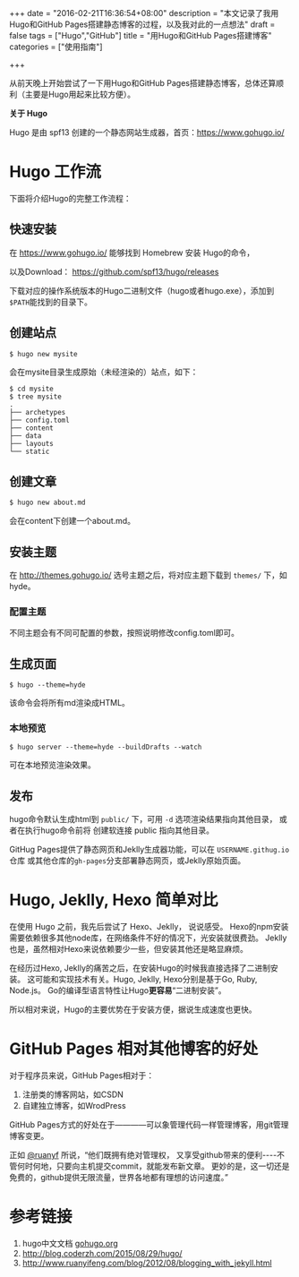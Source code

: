 +++
date = "2016-02-21T16:36:54+08:00"
description = "本文记录了我用Hugo和GitHub Pages搭建静态博客的过程，以及我对此的一点想法"
draft = false
tags = ["Hugo","GitHub"]
title = "用Hugo和GitHub Pages搭建博客"
categories = ["使用指南"]

+++

从前天晚上开始尝试了一下用Hugo和GitHub Pages搭建静态博客，总体还算顺利（主要是Hugo用起来比较方便）。

**关于 Hugo**

Hugo 是由 spf13 创建的一个静态网站生成器，首页：https://www.gohugo.io/

# Hugo 工作流

下面将介绍Hugo的完整工作流程：

## 快速安装
在 https://www.gohugo.io/ 能够找到 Homebrew 安装 Hugo的命令，

以及Download： https://github.com/spf13/hugo/releases

下载对应的操作系统版本的Hugo二进制文件（hugo或者hugo.exe），添加到`$PATH`能找到的目录下。

<!--more-->

## 创建站点
```bash
$ hugo new mysite
```

会在mysite目录生成原始（未经渲染的）站点，如下：

```
$ cd mysite
$ tree mysite
.
├── archetypes
├── config.toml
├── content
├── data
├── layouts
└── static

```


## 创建文章
```bash
$ hugo new about.md
```
会在content下创建一个about.md。

## 安装主题
在 http://themes.gohugo.io/ 选号主题之后，将对应主题下载到 `themes/` 下，如hyde。

### 配置主题
不同主题会有不同可配置的参数，按照说明修改config.toml即可。

## 生成页面
```
$ hugo --theme=hyde
```
该命令会将所有md渲染成HTML。

### 本地预览
```
$ hugo server --theme=hyde --buildDrafts --watch
```
可在本地预览渲染效果。


## 发布
hugo命令默认生成html到 `public/` 下，可用 `-d` 选项渲染结果指向其他目录，
或者在执行hugo命令前将 创建软连接 public 指向其他目录。

GitHug Pages提供了静态网页和Jeklly生成器功能，可以在 `USERNAME.githug.io` 仓库
或其他仓库的`gh-pages`分支部署静态网页，或Jeklly原始页面。

# Hugo, Jeklly, Hexo 简单对比

在使用 Hugo 之前，我先后尝试了 Hexo、Jeklly， 说说感受。
Hexo的npm安装需要依赖很多其他node库，在网络条件不好的情况下，光安装就很费劲。
Jeklly也是，虽然相对Hexo来说依赖要少一些，但安装其他还是略显麻烦。

在经历过Hexo, Jeklly的痛苦之后，在安装Hugo的时候我直接选择了二进制安装。
这可能和实现技术有关。Hugo, Jeklly, Hexo分别是基于Go, Ruby, Node.js。
Go的编译型语言特性让Hugo**更容易**“二进制安装”。

所以相对来说，Hugo的主要优势在于安装方便，据说生成速度也更快。


# GitHub Pages 相对其他博客的好处
对于程序员来说，GitHub Pages相对于：
1. 注册类的博客网站，如CSDN
2. 自建独立博客，如WrodPress

GitHub Pages方式的好处在于————可以象管理代码一样管理博客，用git管理博客变更。

正如 [@ruanyf](https://github.com/ruanyf) 所说，“他们既拥有绝对管理权，
又享受github带来的便利----不管何时何地，只要向主机提交commit，就能发布新文章。
更妙的是，这一切还是免费的，github提供无限流量，世界各地都有理想的访问速度。”


# 参考链接
1. hugo中文文档 [gohugo.org](http://gohugo.org/)
2. http://blog.coderzh.com/2015/08/29/hugo/
3. http://www.ruanyifeng.com/blog/2012/08/blogging_with_jekyll.html

